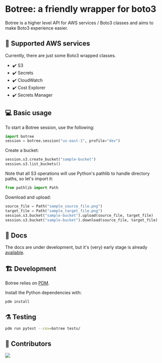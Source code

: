# Botree: a friendly wrapper for boto3

Botree is a higher level API for AWS services / Boto3 classes and aims to make Boto3 experience easier.

## 🧰 Supported AWS services

Currently, there are just some Boto3 wrapped classes.

-   ✔️ S3
-   ✔️ Secrets
-   ✔️ CloudWatch
-   ✔️ Cost Explorer
-   ✔️ Secrets Manager

## 💻 Basic usage

To start a Botree session, use the following:

```Python
import botree
session = botree.session("us-east-1", profile="dev")
```

Create a bucket:

```Python
session.s3.create_bucket("sample-bucket")
session.s3.list_buckets()
```

Note that all S3 operations will use Python's pathlib to handle directory paths, so let's import it:

```python
from pathlib import Path
```

Download and upload:

```Python
source_file = Path("sample_source_file.png")
target_file = Path("sample_target_file.png")
session.s3.bucket("sample-bucket").upload(source_file, target_file)
session.s3.bucket("sample-bucket").download(source_file, target_file)
```

## 📜 Docs

The docs are under development, but it's (very) early stage is already [available](https://ericmiguel.github.io/botree/).

## 🏗️ Development

Botree relies on [PDM](https://pdm.fming.dev/latest/).

Install the Python dependencies with:

```bash
pdm install
```

## ⚗️ Testing

```bash
pdm run pytest --cov=botree tests/
```

## 🖖 Contributors

<a href = "https://github.com/Tanu-N-Prabhu/Python/graphs/contributors">
  <img src = "https://contrib.rocks/image?repo = ericmiguel/botree"/>
</a>
